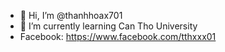 - 👋 Hi, I’m @thanhhoax701
- 🌱 I’m currently learning Can Tho University
- Facebook: https://www.facebook.com/tthxxx01
